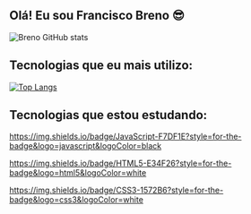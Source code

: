 ## Olá! Eu sou Francisco Breno 😎

![Breno GitHub stats](https://github-readme-stats.vercel.app/api?username=BrenoLira01&show_icons=true&theme=dark)


## Tecnologias que eu mais utilizo:

[![Top Langs](https://github-readme-stats.vercel.app/api/top-langs/?username=BrenoLira01)](https://github.com/anuraghazra/github-readme-stats)


## Tecnologias que estou estudando:

https://img.shields.io/badge/JavaScript-F7DF1E?style=for-the-badge&logo=javascript&logoColor=black

https://img.shields.io/badge/HTML5-E34F26?style=for-the-badge&logo=html5&logoColor=white

https://img.shields.io/badge/CSS3-1572B6?style=for-the-badge&logo=css3&logoColor=white
